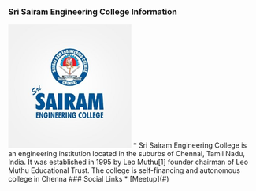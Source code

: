 ### Sri Sairam Engineering College Information
<img src="assets/images/ssec.jpg" width="250px" height="250px">
* Sri Sairam Engineering College is an engineering institution located in the suburbs of Chennai, Tamil Nadu, India. It was established in 1995 by Leo Muthu[1] founder chairman of Leo Muthu Educational Trust. The college is self-financing and autonomous college in Chenna
### Social Links
* [Meetup](#)


